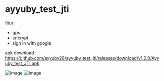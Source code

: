 # ayyuby_test_jti

fitur:
- gps
- encrypt
- sign in with google

apk download : https://github.com/ayyuby26/ayyuby_test_jti/releases/download/v1.0.0/Ayyuby_test_JTI.apk

![image](https://user-images.githubusercontent.com/18584572/148875639-60c2d68a-d81e-4f35-b923-7db8c6cdf883.png)
![image](https://user-images.githubusercontent.com/18584572/148875679-11e9908d-c35f-44ee-89aa-464d4c1845eb.png)
